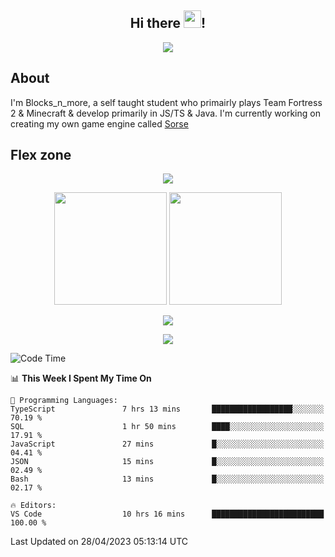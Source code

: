 <h2 align="center">
  Hi there <img src="https://media.giphy.com/media/hvRJCLFzcasrR4ia7z/giphy.gif" width="28">!
</h2>

<p align="center">
  <img src="https://forthebadge.com/images/badges/0-percent-optimized.svg">
</p>

## About
I'm Blocks_n_more, a self taught student who primairly plays Team Fortress 2 & Minecraft & develop primarily in JS/TS & Java. I'm currently working on creating my own game engine called [Sorse](https://github.com/Wave-Studio/sorse2)

## Flex zone
<p align="center">
 <img src="https://github-profile-summary-cards.vercel.app/api/cards/profile-details?username=Blocksnmore&theme=github_dark">
</p>
<p align="center">
 <img height="180em" src="https://github-readme-stats-git-masterrstaa-rickstaa.vercel.app/api?username=Blocksnmore&show_icons=true&theme=dark&hide_border=true">
 <img height="180em" src="https://github-readme-stats-git-masterrstaa-rickstaa.vercel.app/api/top-langs/?username=Blocksnmore&layout=compact&theme=dark&hide_border=true"> 
</p>
<p align="center">
 <img src="https://github-readme-streak-stats.herokuapp.com/?user=Blocksnmore&theme=dark&hide_border=true">
</p>
<p align="center">
 <img src="https://github-readme-activity-graph.cyclic.app/graph?username=Blocksnmore&theme=github&hide_border=true"> 
</p>

<!--START_SECTION:waka-->
![Code Time](http://img.shields.io/badge/Code%20Time-501%20hrs%2042%20mins-blue)

📊 **This Week I Spent My Time On** 

```text
💬 Programming Languages: 
TypeScript               7 hrs 13 mins       ██████████████████░░░░░░░   70.19 % 
SQL                      1 hr 50 mins        ████░░░░░░░░░░░░░░░░░░░░░   17.91 % 
JavaScript               27 mins             █░░░░░░░░░░░░░░░░░░░░░░░░   04.41 % 
JSON                     15 mins             █░░░░░░░░░░░░░░░░░░░░░░░░   02.49 % 
Bash                     13 mins             █░░░░░░░░░░░░░░░░░░░░░░░░   02.17 % 

🔥 Editors: 
VS Code                  10 hrs 16 mins      █████████████████████████   100.00 % 
```


 Last Updated on 28/04/2023 05:13:14 UTC
<!--END_SECTION:waka-->
